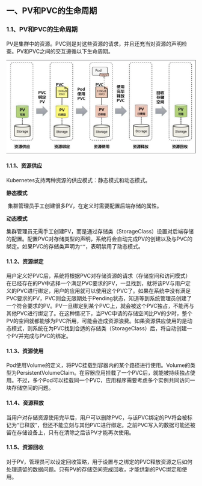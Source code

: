 ## 一、PV和PVC的生命周期

### 1.1、PV和PVC的生命周期

​		PV是集群中的资源。PVC则是对这些资源的请求，并且还充当对资源的声明检查。PV和PVC之间的交互遵循以下生命周期。

![pvc](../../images/pvc.png)



#### 1.1.1、资源供应

Kubernetes支持两种资源的供应模式：静态模式和动态模式。

**静态模式**

​		集群管理员手工创建很多PV，在定义时需要配置后端存储的属性。

**动态模式**

​		集群管理员无需手工创建PV，而是通过存储类（StorageClass）设置对后端存储的配置。配置PVC对存储类型的声明，系统将会自动完成PV的创建以及与PVC的绑定。如果PVC的存储类声明为`“”`，表明禁用了动态模式。



#### 1.1.2、资源绑定

​		用户定义好PVC后，系统将根据PVC对存储资源的请求（存储空间和访问模式）在已经存在的PV中选择一个满足PVC要求的PV，一旦找到，就将该PV与用户定义的PVC进行绑定，用户的应用就可以使用这个PVC了。如果在系统中没有满足PVC要求的PV，PVC则会无限期处于Pending状态，知道等到系统管理员创建了一个符合要求的PV。PV一旦绑定到某个PVC上，就会被这个PVC独占，不能再与其他PVC进行绑定了。在这种情况下，当PVC申请的存储空间比PV的少时，整个PV的空间就都能够为PVC所用，可能会造成资源浪费。如果资源供应使用的是动态模式，则系统在为PVC找到合适的存储类（StorageClass）后，将自动创建一个PV并完成与PVC的绑定。



#### 1.1.3、资源使用

​		Pod使用Volume的定义，将PVC挂载到容器内的某个路径进行使用。Volume的类型为PersistentVolumeClaim。在容器应用挂载了一个PVC后，就能被持续独占使用。不过，多个Pod可以挂载同一个PVC，应用程序需要考虑多个实例共同访问一块存储空间的问题。



#### 1.1.4、资源释放

​		当用户对存储资源使用完毕后，用户可以删除PVC，与该PVC绑定的PV将会被标记为“已释放”，但还不能立刻与其他PVC进行绑定。之前PVC写入的数据可能还被留在存储设备上，只有在清除之后该PV才能再次使用。



#### 1.1.5、资源回收

​		对于PV，管理员可以设定回收策略，用于设置与之绑定的PVC释放资源之后如何处理遗留的数据问题。只有PV的存储空间完成回收，才能供新的PVC绑定和使用。


